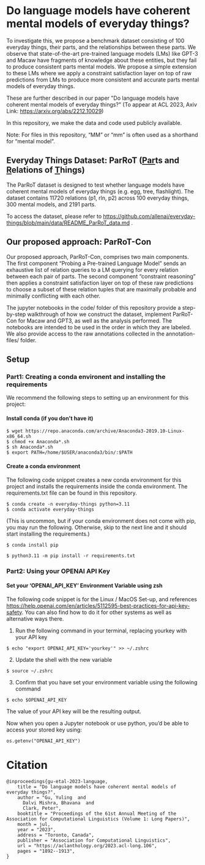 # Do language models have coherent mental models of everyday things?

To investigate this, we propose a benchmark dataset consisting of 100 everyday things, their parts, and the relationships between these parts. We observe that state-of-the-art pre-trained language models (LMs) like GPT-3 and Macaw have fragments of knowledge about these entities, but they fail to produce consistent parts mental models. We propose a simple extension to these LMs where we apply a constraint satisfaction layer on top of raw predictions from LMs to produce more consistent and accurate parts mental models of everyday things. 

These are further described in our paper "Do language models have coherent mental models of everyday things?" (To appear at ACL 2023, Axiv Link: https://arxiv.org/abs/2212.10029)

In this repository, we make the data and code used publicly available.

Note: For files in this repository, “MM” or “mm” is often used as a shorthand for “mental model”.


## Everyday Things Dataset: ParRoT (<u>Par</u>ts and <u>R</u>elations of <u>T</u>hings)

The ParRoT dataset is designed to test whether language models have coherent mental models of everyday things (e.g. egg, tree, flashlight). The dataset contains 11720 relations (p1, rln, p2) across 100 everyday things, 300 mental models, and 2191 parts.

To access the dataset, please refer to https://github.com/allenai/everyday-things/blob/main/data/README_ParRoT_data.md .


## Our proposed approach: ParRoT-Con

Our proposed approach, ParRoT-Con, comprises two main components. The first component “Probing
a Pre-trained Language Model” sends an exhaustive list of relation queries to a LM querying for
every relation between each pair of parts. The second component “constraint reasoning” then applies a constraint satisfaction layer on top of these raw predictions to choose a subset of these relation tuples that are maximally probable and minimally conflicting with each other.


The jupyter notebooks in the code/ folder of this repository provide a step-by-step walkthrough of how we construct the dataset, implement ParRoT-Con for Macaw and GPT3, as well as the analysis performed. The notebooks are intended to be used in the order in which they are labeled. We also provide access to the raw annotations collected in the annotation-files/ folder.


## Setup

### Part1: Creating a conda environent and installing the requirements

We recommend the following steps to setting up an environment for this project:

#### Install conda (if you don't have it)
```
$ wget https://repo.anaconda.com/archive/Anaconda3-2019.10-Linux-x86_64.sh
$ chmod +x Anaconda*.sh
$ sh Anaconda*.sh
$ export PATH=/home/$USER/anaconda3/bin/:$PATH
```

#### Create a conda environment
The following code snippet creates a new conda environment for this project and installs the requirements inside the conda environment. The requirements.txt file can be found in this repository.

```
$ conda create -n everyday-things python=3.11
$ conda activate everyday-things
```

(This is uncommon, but if your conda environment does not come with pip, you may run the following. Otherwise, skip to the next line and it should start installing the requirements.)
```
$ conda install pip
```

```
$ python3.11 -m pip install -r requirements.txt
```

### Part2: Using your OPENAI API Key

#### Set your ‘OPENAI_API_KEY’ Environment Variable using zsh

The following code snippet is for the Linux / MacOS Set-up, and references https://help.openai.com/en/articles/5112595-best-practices-for-api-key-safety. You can also find how to do it for other systems as well as alternative ways there.

1. Run the following command in your terminal, replacing yourkey with your API key
```
$ echo "export OPENAI_API_KEY='yourkey'" >> ~/.zshrc
```

2. Update the shell with the new variable
```
$ source ~/.zshrc
```

3. Confirm that you have set your environment variable using the following command
```
$ echo $OPENAI_API_KEY
```
The value of your API key will be the resulting output.


Now when you open a Jupyter notebook or use python, you’d be able to access your stored key using:
```
os.getenv("OPENAI_API_KEY")
```


# Citation

```
@inproceedings{gu-etal-2023-language,
    title = "Do language models have coherent mental models of everyday things?",
    author = "Gu, Yuling  and
      Dalvi Mishra, Bhavana  and
      Clark, Peter",
    booktitle = "Proceedings of the 61st Annual Meeting of the Association for Computational Linguistics (Volume 1: Long Papers)",
    month = jul,
    year = "2023",
    address = "Toronto, Canada",
    publisher = "Association for Computational Linguistics",
    url = "https://aclanthology.org/2023.acl-long.106",
    pages = "1892--1913",
}
```


 

